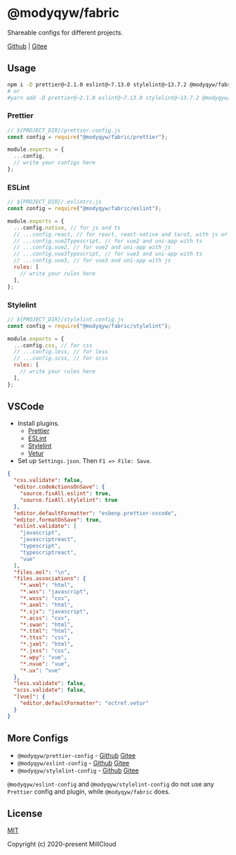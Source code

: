 # @modyqyw/fabric

Shareable configs for different projects.

[Github](https://github.com/MillCloud/fabric#readme) | [Gitee](https://gitee.com/millcloud/fabric#readme)

## Usage

```sh
npm i -D prettier@~2.1.0 eslint@~7.13.0 stylelint@~13.7.2 @modyqyw/fabric@~1.0.0
# or
#yarn add -D prettier@~2.1.0 eslint@~7.13.0 stylelint@~13.7.2 @modyqyw/fabric@~1.0.0
```

### Prettier

```js
// ${PROJECT_DIR}/prettier.config.js
const config = require("@modyqyw/fabric/prettier");

module.exports = {
  ...config,
  // write your configs here
};
```

### ESLint

```js
// ${PROJECT_DIR}/.eslintrc.js
const config = require("@modyqyw/fabric/eslint");

module.exports = {
  ...config.native, // for js and ts
  // ...config.react, // for react, react-native and taro3, with js or ts
  // ...config.vue2Typescript, // for vue2 and uni-app with ts
  // ...config.vue2, // for vue2 and uni-app with js
  // ...config.vue3Typescript, // for vue3 and uni-app with ts
  // ...config.vue3, // for vue3 and uni-app with js
  rules: [
    // write your rules here
  ],
};
```

### Stylelint

```js
// ${PROJECT_DIR}/stylelint.config.js
const config = require("@modyqyw/fabric/stylelint");

module.exports = {
  ...config.css, // for css
  // ...config.less, // for less
  // ...config.scss, // for scss
  rules: [
    // write your rules here
  ],
};
```

## VSCode

- Install plugins.
  - [Prettier](https://marketplace.visualstudio.com/items?itemName=esbenp.prettier-vscode)
  - [ESLint](https://marketplace.visualstudio.com/items?itemName=dbaeumer.vscode-eslint)
  - [Stylelint](https://marketplace.visualstudio.com/items?itemName=stylelint.vscode-stylelint)
  - [Vetur](https://marketplace.visualstudio.com/items?itemName=octref.vetur)
- Set up `Settings.json`. Then `F1 => File: Save`.

```json
{
  "css.validate": false,
  "editor.codeActionsOnSave": {
    "source.fixAll.eslint": true,
    "source.fixAll.stylelint": true
  },
  "editor.defaultFormatter": "esbenp.prettier-vscode",
  "editor.formatOnSave": true,
  "eslint.validate": [
    "javascript",
    "javascriptreact",
    "typescript",
    "typescriptreact",
    "vue"
  ],
  "files.eol": "\n",
  "files.associations": {
    "*.wxml": "html",
    "*.wxs": "javascript",
    "*.wxss": "css",
    "*.axml": "html",
    "*.sjs": "javascript",
    "*.acss": "css",
    "*.swan": "html",
    "*.ttml": "html",
    "*.ttss": "css",
    "*.jxml": "html",
    "*.jxss": "css",
    "*.wpy": "vue",
    "*.nvue": "vue",
    "*.ux": "vue"
  },
  "less.validate": false,
  "scss.validate": false,
  "[vue]": {
    "editor.defaultFormatter": "octref.vetur"
  }
}
```

## More Configs

- `@modyqyw/prettier-config` - [Github](https://github.com/MillCloud/prettier-config#readme) [Gitee](https://gitee.com/millcloud/prettier-config#readme)
- `@modyqyw/eslint-config` - [Github](https://github.com/MillCloud/eslint-config#readme) [Gitee](https://gitee.com/millcloud/eslint-config#readme)
- `@modyqyw/stylelint-config` - [Github](https://github.com/MillCloud/stylelint-config#readme) [Gitee](https://gitee.com/millcloud/stylelint-config#readme)

`@modyqyw/eslint-config` and `@modyqyw/stylelint-config` do not use any  `Prettier` config and plugin, while `@modyqyw/fabric` does.

## License

[MIT](./LICENSE)

Copyright (c) 2020-present MillCloud
